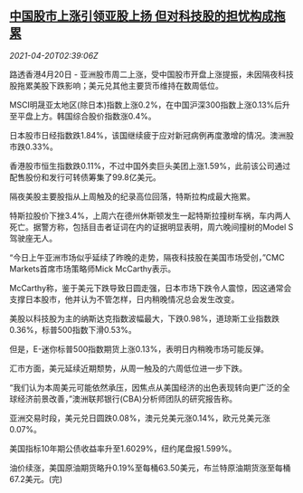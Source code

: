 <!--1618887662000-->
[中国股市上涨引领亚股上扬 但对科技股的担忧构成拖累](https://cn.reuters.com/article/global-market-asia-stocks-tech-0420-idCNKBS2C707Y)
------

<div><i>2021-04-20T02:39:06Z</i></div><p>路透香港4月20日 - 亚洲股市周二上涨，受中国股市开盘上涨提振，未因隔夜科技股拖累美股下跌影响；美元兑其他主要货币维持在数周低位。</p><p>MSCI明晟亚太地区(除日本)指数上涨0.2%，在中国沪深300指数上涨0.13%后升至平盘上方。韩国综合股价指数涨0.4%。</p><p>日本股市日经指数跌1.84%，该国继续疲于应对新冠病例再度激增的情况。澳洲股市跌0.33%。</p><p>香港股市恒生指数跌0.11%，不过中国外卖巨头美团上涨1.59%，此前该公司通过配售股份和发行可转债筹集了99.8亿美元。</p><p>隔夜美股主要股指从上周触及的纪录高位回落，特斯拉构成最大拖累。</p><p>特斯拉股价下挫3.4%，上周六在德州休斯顿发生一起特斯拉撞树车祸，车内两人死亡。据警方称，包括目击者证词在内的证据明显表明，周六晚间撞树的Model S驾驶座无人。</p><p>“今日上午亚洲市场似乎延续了昨晚的走势，隔夜科技股在美国市场受创，”CMC Markets首席市场策略师Mick McCarthy表示。</p><p>McCarthy称，鉴于美元下跌导致日圆走强，日本市场下跌令人震惊，因这通常会支撑日本股市，他并认为不管怎样，日内稍晚情况总会发生改变。</p><p>美股以科技股为主的纳斯达克指数波幅最大，下跌0.98%，道琼斯工业指数跌0.36%，标普500指数下滑0.53%。</p><p>但是，E-迷你标普500指数期货上涨0.13%，表明日内稍晚市场可能反弹。</p><p>汇市方面，美元延续近期颓势，从周一触及的六周低位进一步下跌。</p><p>“我们认为本周美元可能依然承压，因焦点从美国经济的出色表现转向更广泛的全球经济前景改善，”澳洲联邦银行(CBA)分析师团队的研究报告称。</p><p>亚洲交易时段，美元兑日圆跌0.08%，澳元兑美元涨0.14%，欧元兑美元涨0.07%。</p><p>美国指标10年期公债收益率升至1.6029%，纽约尾盘报1.599%。</p><p>油价续涨，美国原油期货略升0.19%至每桶63.50美元，布兰特原油期货涨至每桶67.2美元。(完)</p>
